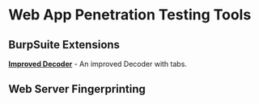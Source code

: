 # Web App Penetration Testing Tools

## BurpSuite Extensions

[**Improved Decoder**](https://github.com/nccgroup/Decoder-Improved) - An improved Decoder with tabs.

## Web Server Fingerprinting





